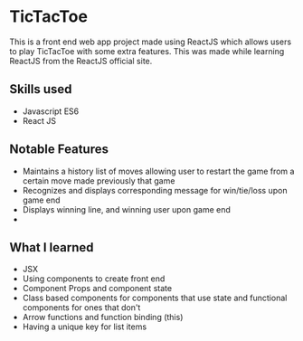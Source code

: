 # TicTacToe
This is a front end web app project made using ReactJS which allows users to play TicTacToe with some extra features. This was made while learning ReactJS from the ReactJS official site.

## Skills used
- Javascript ES6
- React JS

## Notable Features
- Maintains a history list of moves allowing user to restart the game from a certain move made previously that game
- Recognizes and displays corresponding message for win/tie/loss upon game end
- Displays winning line, and winning user upon game end
- 

## What I learned
- JSX 
- Using components to create front end
- Component Props and component state
- Class based components for components that use state and functional components for ones that don't
- Arrow functions and function binding (this)
- Having a unique key for list items


